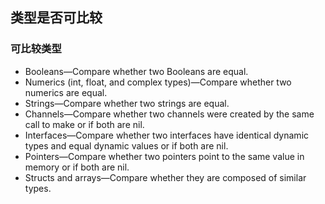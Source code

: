 ## 类型是否可比较

### 可比较类型
- Booleans—Compare whether two Booleans are equal.
- Numerics (int, float, and complex types)—Compare whether two numerics are equal.
- Strings—Compare whether two strings are equal.
- Channels—Compare whether two channels were created by the same call to make or if both are nil.
- Interfaces—Compare whether two interfaces have identical dynamic types and equal dynamic values or if both are nil.
- Pointers—Compare whether two pointers point to the same value in memory or if both are nil.
- Structs and arrays—Compare whether they are composed of similar types.
